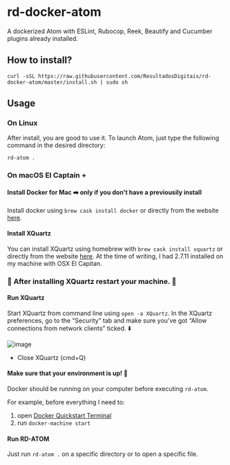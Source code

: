 # rd-docker-atom

A dockerized Atom with ESLint, Rubocop, Reek, Beautify and Cucumber plugins already installed.

## How to install?
```
curl -sSL https://raw.githubusercontent.com/ResultadosDigitais/rd-docker-atom/master/install.sh | sudo sh
```

## Usage

### On Linux

After install, you are good to use it. To launch Atom, just type the following command in the desired directory:

```
rd-atom .
```

### On macOS El Captain +

#### Install Docker for Mac :arrow_right: only if you don't have a previousily install

Install docker using `brew cask install docker` or directly from the website [here](https://docs.docker.com/docker-for-mac/).

#### Install XQuartz

You can install XQuartz using homebrew with `brew cask install xquartz` or directly from the website [here](https://www.xquartz.org/). At the time of writing, I had 2.7.11 installed on my machine with OSX El Capitan. 

### :red_circle: **After installing XQuartz restart your machine.** :red_circle:

#### Run XQuartz

Start XQuartz from command line using `open -a XQuartz`. In the XQuartz preferences, go to the “Security” tab and make sure you’ve got “Allow connections from network clients” ticked. :arrow_down:

![image](https://media.giphy.com/media/3oKIPcYYSgNt1UTYUo/giphy.gif)

* Close XQuartz (cmd+Q)

#### Make sure that your environment is up! :whale:

Docker should be running on your computer before executing `rd-atom`.

For example, before everything I need to:
1. open [Docker Quickstart Terminal](https://docs.docker.com/toolbox/toolbox_install_mac/)
2. run `docker-machine start`

#### Run RD-ATOM

Just run `rd-atom .` on a specific directory or to open a specific file.
